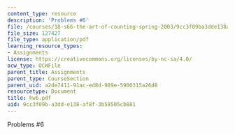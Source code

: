 ```yaml
---
content_type: resource
description: 'Problems #6'
file: /courses/18-s66-the-art-of-counting-spring-2003/9cc3f09ba3dde138af8f3b58505cb881_hw6.pdf
file_size: 127427
file_type: application/pdf
learning_resource_types:
- Assignments
license: https://creativecommons.org/licenses/by-nc-sa/4.0/
ocw_type: OCWFile
parent_title: Assignments
parent_type: CourseSection
parent_uid: a2de7411-91ac-ed8d-989e-5900315a26d8
resourcetype: Document
title: hw6.pdf
uid: 9cc3f09b-a3dd-e138-af8f-3b58505cb881
---
```

Problems #6
